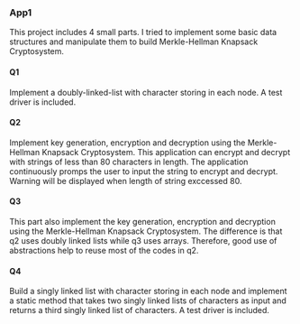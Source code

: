 ### App1

This project includes 4 small parts. I tried to implement some basic data structures and manipulate them to build Merkle-Hellman Knapsack Cryptosystem.

#### Q1

Implement a doubly-linked-list with character storing in each node. A test driver is included.

#### Q2

Implement key generation, encryption and decryption using the Merkle-Hellman Knapsack Cryptosystem. This application can encrypt and decrypt with strings of less than 80 characters in length. The application continuously promps the user to input the string to encrypt and decrypt. Warning will be displayed when length of string exccessed 80.

#### Q3

This part also implement the key generation, encryption and decryption using the Merkle-Hellman Knapsack Cryptosystem.  The difference is that q2 uses doubly linked lists while q3 uses arrays. Therefore, good use of abstractions help to reuse most of the codes in q2.

#### Q4

Build a singly linked list with character storing in each node and implement a static method that takes two singly linked lists of characters as input and returns a third singly linked list of characters. A test driver is included.

